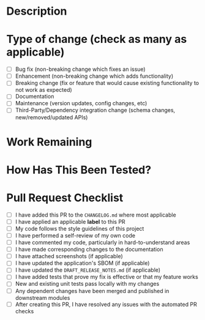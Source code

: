 <!--
The PR title will be used in the release notes.
Please ensure the title explains the PR in a concise manner that makes sense for release notes.
-->

# Description

<!--
Describe what this PR accomplishes.
If this relates to a GitHub issue or Jira ticket, please link it here.
-->

# Type of change (check as many as applicable)

- [ ] Bug fix (non-breaking change which fixes an issue)
- [ ] Enhancement (non-breaking change which adds functionality)
- [ ] Breaking change (fix or feature that would cause existing functionality to not work as expected)
- [ ] Documentation
- [ ] Maintenance (version updates, config changes, etc)
- [ ] Third-Party/Dependency integration change (schema changes, new/removed/updated APIs)

# Work Remaining

<!--
Please describe any work that is left to do or known issues before this PR can be merged.
If this PR is a work in progress, make this a Draft PR.
-->

# How Has This Been Tested?

<!--
Please describe the tests that you ran to verify your changes.
Provide instructions so your tests can be reproduced.
Please also list any relevant details for your test configuration.
-->

# Pull Request Checklist

<!--
Labels are used to organize release notes. Please ensure that an appropriate label is added.
Labels included in release notes:
breaking change, bug fix, enhancement, maintenance, documentation, security fix, dependencies
If this PR should not be included in release notes use the 'skip-changelog' label
-->

- [ ] I have added this PR to the `CHANGELOG.md` where most applicable
- [ ] I have applied an applicable **label** to this PR
- [ ] My code follows the style guidelines of this project
- [ ] I have performed a self-review of my own code
- [ ] I have commented my code, particularly in hard-to-understand areas
- [ ] I have made corresponding changes to the documentation
- [ ] I have attached screenshots (if applicable)
- [ ] I have updated the application's SBOM (if applicable)
- [ ] I have updated the `DRAFT_RELEASE_NOTES.md` (if applicable)
- [ ] I have added tests that prove my fix is effective or that my feature works
- [ ] New and existing unit tests pass locally with my changes
- [ ] Any dependent changes have been merged and published in downstream modules
- [ ] After creating this PR, I have resolved any issues with the automated PR checks
